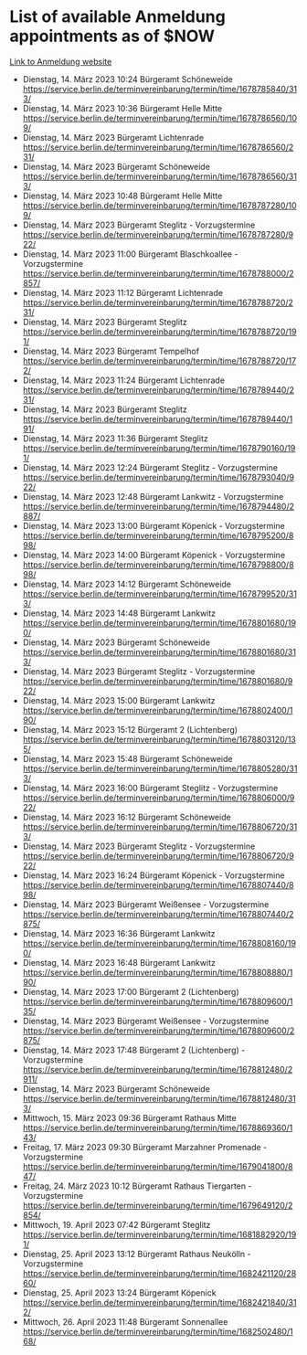# List of available Anmeldung appointments as of $NOW
[Link to Anmeldung website](https://service.berlin.de/terminvereinbarung/termin/tag.php?termin=1&anliegen[]=120686&dienstleisterlist=122210,122217,327316,122219,327312,122227,327314,122231,327346,122243,327348,122254,122252,329742,122260,329745,122262,329748,122271,327278,122273,327274,122277,327276,330436,122280,327294,122282,327290,122284,327292,122291,327270,122285,327266,122286,327264,122296,327268,150230,329760,122297,327286,122294,327284,122312,329763,122314,329775,122304,327330,122311,327334,122309,327332,317869,122281,327352,122279,329772,122283,122276,327324,122274,327326,122267,329766,122246,327318,122251,327320,122257,327322,122208,327298,122226,327300&herkunft=http%3A%2F%2Fservice.berlin.de%2Fdienstleistung%2F120686%2F)
- Dienstag, 14. März 2023 10:24 Bürgeramt Schöneweide https://service.berlin.de/terminvereinbarung/termin/time/1678785840/313/
- Dienstag, 14. März 2023 10:36 Bürgeramt Helle Mitte https://service.berlin.de/terminvereinbarung/termin/time/1678786560/109/
- Dienstag, 14. März 2023  Bürgeramt Lichtenrade https://service.berlin.de/terminvereinbarung/termin/time/1678786560/231/
- Dienstag, 14. März 2023  Bürgeramt Schöneweide https://service.berlin.de/terminvereinbarung/termin/time/1678786560/313/
- Dienstag, 14. März 2023 10:48 Bürgeramt Helle Mitte https://service.berlin.de/terminvereinbarung/termin/time/1678787280/109/
- Dienstag, 14. März 2023  Bürgeramt Steglitz - Vorzugstermine https://service.berlin.de/terminvereinbarung/termin/time/1678787280/922/
- Dienstag, 14. März 2023 11:00 Bürgeramt Blaschkoallee - Vorzugstermine https://service.berlin.de/terminvereinbarung/termin/time/1678788000/2857/
- Dienstag, 14. März 2023 11:12 Bürgeramt Lichtenrade https://service.berlin.de/terminvereinbarung/termin/time/1678788720/231/
- Dienstag, 14. März 2023  Bürgeramt Steglitz https://service.berlin.de/terminvereinbarung/termin/time/1678788720/191/
- Dienstag, 14. März 2023  Bürgeramt Tempelhof https://service.berlin.de/terminvereinbarung/termin/time/1678788720/172/
- Dienstag, 14. März 2023 11:24 Bürgeramt Lichtenrade https://service.berlin.de/terminvereinbarung/termin/time/1678789440/231/
- Dienstag, 14. März 2023  Bürgeramt Steglitz https://service.berlin.de/terminvereinbarung/termin/time/1678789440/191/
- Dienstag, 14. März 2023 11:36 Bürgeramt Steglitz https://service.berlin.de/terminvereinbarung/termin/time/1678790160/191/
- Dienstag, 14. März 2023 12:24 Bürgeramt Steglitz - Vorzugstermine https://service.berlin.de/terminvereinbarung/termin/time/1678793040/922/
- Dienstag, 14. März 2023 12:48 Bürgeramt Lankwitz - Vorzugstermine https://service.berlin.de/terminvereinbarung/termin/time/1678794480/2887/
- Dienstag, 14. März 2023 13:00 Bürgeramt Köpenick - Vorzugstermine https://service.berlin.de/terminvereinbarung/termin/time/1678795200/898/
- Dienstag, 14. März 2023 14:00 Bürgeramt Köpenick - Vorzugstermine https://service.berlin.de/terminvereinbarung/termin/time/1678798800/898/
- Dienstag, 14. März 2023 14:12 Bürgeramt Schöneweide https://service.berlin.de/terminvereinbarung/termin/time/1678799520/313/
- Dienstag, 14. März 2023 14:48 Bürgeramt Lankwitz https://service.berlin.de/terminvereinbarung/termin/time/1678801680/190/
- Dienstag, 14. März 2023  Bürgeramt Schöneweide https://service.berlin.de/terminvereinbarung/termin/time/1678801680/313/
- Dienstag, 14. März 2023  Bürgeramt Steglitz - Vorzugstermine https://service.berlin.de/terminvereinbarung/termin/time/1678801680/922/
- Dienstag, 14. März 2023 15:00 Bürgeramt Lankwitz https://service.berlin.de/terminvereinbarung/termin/time/1678802400/190/
- Dienstag, 14. März 2023 15:12 Bürgeramt 2 (Lichtenberg) https://service.berlin.de/terminvereinbarung/termin/time/1678803120/135/
- Dienstag, 14. März 2023 15:48 Bürgeramt Schöneweide https://service.berlin.de/terminvereinbarung/termin/time/1678805280/313/
- Dienstag, 14. März 2023 16:00 Bürgeramt Steglitz - Vorzugstermine https://service.berlin.de/terminvereinbarung/termin/time/1678806000/922/
- Dienstag, 14. März 2023 16:12 Bürgeramt Schöneweide https://service.berlin.de/terminvereinbarung/termin/time/1678806720/313/
- Dienstag, 14. März 2023  Bürgeramt Steglitz - Vorzugstermine https://service.berlin.de/terminvereinbarung/termin/time/1678806720/922/
- Dienstag, 14. März 2023 16:24 Bürgeramt Köpenick - Vorzugstermine https://service.berlin.de/terminvereinbarung/termin/time/1678807440/898/
- Dienstag, 14. März 2023  Bürgeramt Weißensee - Vorzugstermine https://service.berlin.de/terminvereinbarung/termin/time/1678807440/2875/
- Dienstag, 14. März 2023 16:36 Bürgeramt Lankwitz https://service.berlin.de/terminvereinbarung/termin/time/1678808160/190/
- Dienstag, 14. März 2023 16:48 Bürgeramt Lankwitz https://service.berlin.de/terminvereinbarung/termin/time/1678808880/190/
- Dienstag, 14. März 2023 17:00 Bürgeramt 2 (Lichtenberg) https://service.berlin.de/terminvereinbarung/termin/time/1678809600/135/
- Dienstag, 14. März 2023  Bürgeramt Weißensee - Vorzugstermine https://service.berlin.de/terminvereinbarung/termin/time/1678809600/2875/
- Dienstag, 14. März 2023 17:48 Bürgeramt 2 (Lichtenberg) - Vorzugstermine https://service.berlin.de/terminvereinbarung/termin/time/1678812480/2911/
- Dienstag, 14. März 2023  Bürgeramt Schöneweide https://service.berlin.de/terminvereinbarung/termin/time/1678812480/313/
- Mittwoch, 15. März 2023 09:36 Bürgeramt Rathaus Mitte https://service.berlin.de/terminvereinbarung/termin/time/1678869360/143/
- Freitag, 17. März 2023 09:30 Bürgeramt Marzahner Promenade - Vorzugstermine https://service.berlin.de/terminvereinbarung/termin/time/1679041800/847/
- Freitag, 24. März 2023 10:12 Bürgeramt Rathaus Tiergarten - Vorzugstermine https://service.berlin.de/terminvereinbarung/termin/time/1679649120/2854/
- Mittwoch, 19. April 2023 07:42 Bürgeramt Steglitz https://service.berlin.de/terminvereinbarung/termin/time/1681882920/191/
- Dienstag, 25. April 2023 13:12 Bürgeramt Rathaus Neukölln - Vorzugstermine https://service.berlin.de/terminvereinbarung/termin/time/1682421120/2860/
- Dienstag, 25. April 2023 13:24 Bürgeramt Köpenick https://service.berlin.de/terminvereinbarung/termin/time/1682421840/312/
- Mittwoch, 26. April 2023 11:48 Bürgeramt Sonnenallee https://service.berlin.de/terminvereinbarung/termin/time/1682502480/168/
